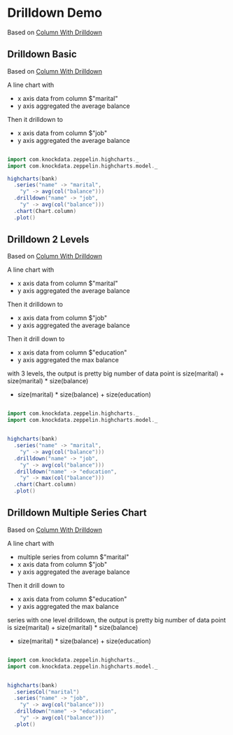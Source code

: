 # Drilldown Demo

Based on [Column With Drilldown](http://www.highcharts.com/demo/column-drilldown)

## Drilldown Basic

Based on [Column With Drilldown](http://www.highcharts.com/demo/column-drilldown)

A line chart with

* x axis data from column $"marital"
* y axis aggregated the average balance

Then it drilldown to

* x axis data from column $"job"
* y axis aggregated the average balance

```scala

import com.knockdata.zeppelin.highcharts._
import com.knockdata.zeppelin.highcharts.model._

highcharts(bank)
  .series("name" -> "marital",
    "y" -> avg(col("balance")))
  .drilldown("name" -> "job",
    "y" -> avg(col("balance")))
  .chart(Chart.column)
  .plot()
```

## Drilldown 2 Levels

Based on [Column With Drilldown](http://www.highcharts.com/demo/column-drilldown)

A line chart with

* x axis data from column $"marital"
* y axis aggregated the average balance

Then it drilldown to

* x axis data from column $"job"
* y axis aggregated the average balance

Then it drill down to

* x axis data from column $"education"
* y axis aggregated the max balance

with 3 levels, the output is pretty big
number of data point is
size(marital) + size(marital) * size(balance)
+ size(marital) * size(balance) + size(education)

```scala

import com.knockdata.zeppelin.highcharts._
import com.knockdata.zeppelin.highcharts.model._


highcharts(bank)
  .series("name" -> "marital",
    "y" -> avg(col("balance")))
  .drilldown("name" -> "job",
    "y" -> avg(col("balance")))
  .drilldown("name" -> "education",
    "y" -> max(col("balance")))
  .chart(Chart.column)
  .plot()


```

## Drilldown Multiple Series Chart

Based on [Column With Drilldown](http://www.highcharts.com/demo/column-drilldown)

A line chart with

* multiple series from column $"marital"
* x axis data from column $"job"
* y axis aggregated the average balance

Then it drill down to

* x axis data from column $"education"
* y axis aggregated the max balance

series with one level drilldown, the output is pretty big
number of data point is
size(marital) + size(marital) * size(balance)
+ size(marital) * size(balance) + size(education)

```scala

import com.knockdata.zeppelin.highcharts._
import com.knockdata.zeppelin.highcharts.model._


highcharts(bank)
  .seriesCol("marital")
  .series("name" -> "job",
    "y" -> avg(col("balance")))
  .drilldown("name" -> "education",
    "y" -> avg(col("balance")))
  .plot()
```
